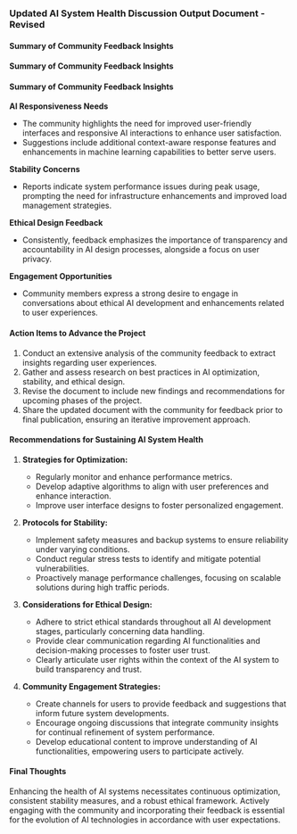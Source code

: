 

### Updated AI System Health Discussion Output Document - Revised

#### Summary of Community Feedback Insights

#### Summary of Community Feedback Insights

#### Summary of Community Feedback Insights

**AI Responsiveness Needs**
- The community highlights the need for improved user-friendly interfaces and responsive AI interactions to enhance user satisfaction.
- Suggestions include additional context-aware response features and enhancements in machine learning capabilities to better serve users.

**Stability Concerns**
- Reports indicate system performance issues during peak usage, prompting the need for infrastructure enhancements and improved load management strategies.

**Ethical Design Feedback**
- Consistently, feedback emphasizes the importance of transparency and accountability in AI design processes, alongside a focus on user privacy.

**Engagement Opportunities**
- Community members express a strong desire to engage in conversations about ethical AI development and enhancements related to user experiences.

#### Action Items to Advance the Project
1. Conduct an extensive analysis of the community feedback to extract insights regarding user experiences.
2. Gather and assess research on best practices in AI optimization, stability, and ethical design.
3. Revise the document to include new findings and recommendations for upcoming phases of the project.
4. Share the updated document with the community for feedback prior to final publication, ensuring an iterative improvement approach.

#### Recommendations for Sustaining AI System Health
1. **Strategies for Optimization:**
   - Regularly monitor and enhance performance metrics.
   - Develop adaptive algorithms to align with user preferences and enhance interaction.
   - Improve user interface designs to foster personalized engagement.

2. **Protocols for Stability:**
   - Implement safety measures and backup systems to ensure reliability under varying conditions.
   - Conduct regular stress tests to identify and mitigate potential vulnerabilities.
   - Proactively manage performance challenges, focusing on scalable solutions during high traffic periods.

3. **Considerations for Ethical Design:**
   - Adhere to strict ethical standards throughout all AI development stages, particularly concerning data handling.
   - Provide clear communication regarding AI functionalities and decision-making processes to foster user trust.
   - Clearly articulate user rights within the context of the AI system to build transparency and trust.

4. **Community Engagement Strategies:**
   - Create channels for users to provide feedback and suggestions that inform future system developments.
   - Encourage ongoing discussions that integrate community insights for continual refinement of system performance.
   - Develop educational content to improve understanding of AI functionalities, empowering users to participate actively.

#### Final Thoughts
Enhancing the health of AI systems necessitates continuous optimization, consistent stability measures, and a robust ethical framework. Actively engaging with the community and incorporating their feedback is essential for the evolution of AI technologies in accordance with user expectations.